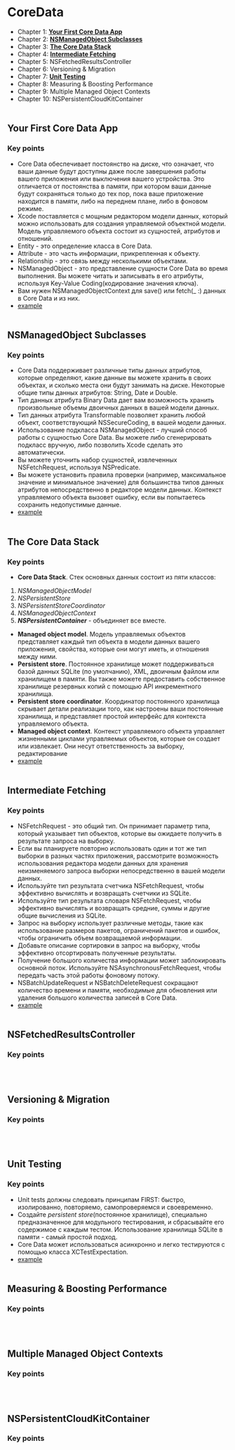 # CoreData


- Chapter 1: [**Your First Core Data App**](https://github.com/egorskikh/IOS-CoreData#your-first-core-data-app) 
- Chapter 2: [**NSManagedObject Subclasses**](https://github.com/egorskikh/IOS-CoreData#nsmanagedobject-subclasses) 
- Chapter 3: [**The Core Data Stack**](https://github.com/egorskikh/IOS-CoreData#the-core-data-stack) 
- Chapter 4: [**Intermediate Fetching**](https://github.com/egorskikh/IOS-CoreData#intermediate-fetching) 
- Chapter 5: NSFetchedResultsController
- Chapter 6: Versioning & Migration
- Chapter 7: [**Unit Testing**](https://github.com/egorskikh/IOS-CoreData#unit-testing) 
- Chapter 8: Measuring & Boosting Performance
- Chapter 9: Multiple Managed Object Contexts
- Chapter 10: NSPersistentCloudKitContainer
<br> </br>
## Your First Core Data App
### Key points
- Core Data обеспечивает постоянство на диске, что означает, что ваши данные будут доступны даже после завершения работы вашего приложения или выключения вашего устройства. Это отличается от постоянства в памяти, при котором ваши данные будут сохраняться только до тех пор, пока ваше приложение находится в памяти, либо на переднем плане, либо в фоновом режиме.
- Xcode поставляется с мощным редактором модели данных, который можно использовать для создания управляемой объектной модели.
Модель управляемого объекта состоит из сущностей, атрибутов и отношений.
- Entity - это определение класса в Core Data.
- Attribute - это часть информации, прикрепленная к объекту.
- Relationship - это связь между несколькими объектами.
- NSManagedObject - это представление сущности Core Data во время выполнения. Вы можете читать и записывать в его атрибуты, используя Key-Value Coding(кодирование значения ключа).
- Вам нужен NSManagedObjectContext для save() или fetch(_ :) данных в Core Data и из них.
- [example](https://github.com/egorskikh/IOS-CoreData/tree/main/Chapter%201.%20Your%20First%20Core%20Data%20App/HitList)
<br> </br>
## NSManagedObject Subclasses
### Key points
- Core Data поддерживает различные типы данных атрибутов, которые определяют, какие данные вы можете хранить в своих объектах, и сколько места они будут занимать на диске. Некоторые общие типы данных атрибутов: String, Date и Double.
- Тип данных атрибута Binary Data дает вам возможность хранить произвольные объемы двоичных данных в вашей модели данных.
- Тип данных атрибута Transformable позволяет хранить любой объект, соответствующий NSSecureCoding, в вашей модели данных.
- Использование подкласса NSManagedObject - лучший способ работы с сущностью Core Data. Вы можете либо сгенерировать подкласс вручную, либо позволить Xcode сделать это автоматически.
- Вы можете уточнить набор сущностей, извлеченных NSFetchRequest, используя NSPredicate.
- Вы можете установить правила проверки (например, максимальное значение и минимальное значение) для большинства типов данных атрибутов непосредственно в редакторе модели данных. Контекст управляемого объекта вызовет ошибку, если вы попытаетесь сохранить недопустимые данные.
- [example](https://github.com/egorskikh/IOS-CoreData/tree/main/Chapter%202.%20NSManagedObject%20subclasses%20/BowTies)
<br> </br>
## The Core Data Stack
### Key points
- **Core Data Stack**. Стек основных данных состоит из пяти классов: 
1. *NSManagedObjectModel*
2. *NSPersistentStore*
3. *NSPersistentStoreCoordinator* 
4. *NSManagedObjectContext* 
5. ***NSPersistentContainer*** - объединяет все вместе.
- **Managed object model**. Модель управляемых объектов представляет каждый тип объекта в модели данных вашего приложения, свойства, которые они могут иметь, и отношения между ними.
- **Persistent store**. Постоянное хранилище может поддерживаться базой данных SQLite (по умолчанию), XML, двоичным файлом или хранилищем в памяти. Вы также можете предоставить собственное хранилище резервных копий с помощью API инкрементного хранилища.
- **Persistent store coordinator**. Координатор постоянного хранилища скрывает детали реализации того, как настроены ваши постоянные хранилища, и представляет простой интерфейс для контекста управляемого объекта.
- **Managed object context**. Контекст управляемого объекта управляет жизненными циклами управляемых объектов, которые он создает или извлекает. Они несут ответственность за выборку, редактирование
- [example](https://github.com/egorskikh/IOS-CoreData/tree/main/Chapter%203%20Core%20Data%20Stack/DogWalk)
<br> </br>
## Intermediate Fetching
### Key points
- NSFetchRequest - это общий тип. Он принимает параметр типа, который указывает тип объектов, которые вы ожидаете получить в результате запроса на выборку.
- Если вы планируете повторно использовать один и тот же тип выборки в разных частях приложения, рассмотрите возможность использования редактора модели данных для хранения неизменяемого запроса выборки непосредственно в вашей модели данных.
- Используйте тип результата счетчика NSFetchRequest, чтобы эффективно вычислять и возвращать счетчики из SQLite.
- Используйте тип результата словаря NSFetchRequest, чтобы эффективно вычислять и возвращать средние, суммы и другие общие вычисления из SQLite.
- Запрос на выборку использует различные методы, такие как использование размеров пакетов, ограничений пакетов и ошибок, чтобы ограничить объем возвращаемой информации.
- Добавьте описание сортировки в запрос на выборку, чтобы эффективно отсортировать полученные результаты.
- Получение большого количества информации может заблокировать основной поток. Используйте NSAsynchronousFetchRequest, чтобы передать часть этой работы фоновому потоку.
- NSBatchUpdateRequest и NSBatchDeleteRequest сокращают количество времени и памяти, необходимые для обновления или удаления большого количества записей в Core Data.
- [example](https://github.com/egorskikh/IOS-CoreData/tree/main/Chapter%204.%20Intermediate%20Fetching/BubbleTeaFinder)
<br> </br>
## NSFetchedResultsController
### Key points
<br> </br>
## Versioning & Migration
### Key points
<br> </br>
## Unit Testing
### Key points
- Unit tests должны следовать принципам FIRST: быстро, изолированно, повторяемо, самопроверяемся и своевременно.
- Создайте *persistent store*(постоянное хранилище), специально предназначенное для модульного тестирования, и сбрасывайте его содержимое с каждым тестом. Использование хранилища SQLite в памяти - самый простой подход.
- Core Data может использоваться асинхронно и легко тестируются с помощью класса XCTestExpectation.
- [example](https://github.com/egorskikh/IOS-CoreData/tree/main/Chapter%207.%20Unit%20Testing)
<br> </br>
## Measuring & Boosting Performance
### Key points
<br> </br>
## Multiple Managed Object Contexts
### Key points
<br> </br>
## NSPersistentCloudKitContainer
### Key points










